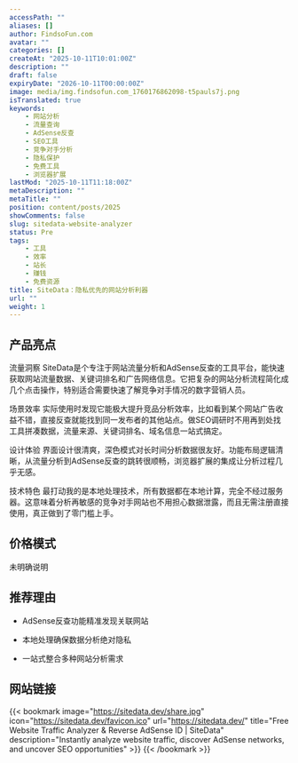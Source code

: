 ```yaml
---
accessPath: ""
aliases: []
author: FindsoFun.com
avatar: ""
categories: []
createAt: "2025-10-11T10:01:00Z"
description: ""
draft: false
expiryDate: "2026-10-11T00:00:00Z"
image: media/img.findsofun.com_1760176862098-t5pauls7j.png
isTranslated: true
keywords:
    - 网站分析
    - 流量查询
    - AdSense反查
    - SEO工具
    - 竞争对手分析
    - 隐私保护
    - 免费工具
    - 浏览器扩展
lastMod: "2025-10-11T11:18:00Z"
metaDescription: ""
metaTitle: ""
position: content/posts/2025
showComments: false
slug: sitedata-website-analyzer
status: Pre
tags:
    - 工具
    - 效率
    - 站长
    - 赚钱
    - 免费资源
title: SiteData：隐私优先的网站分析利器
url: ""
weight: 1
---
```

## 产品亮点
流量洞察
SiteData是个专注于网站流量分析和AdSense反查的工具平台，能快速获取网站流量数据、关键词排名和广告网络信息。它把复杂的网站分析流程简化成几个点击操作，特别适合需要快速了解竞争对手情况的数字营销人员。

场景效率
实际使用时发现它能极大提升竞品分析效率，比如看到某个网站广告收益不错，直接反查就能找到同一发布者的其他站点。做SEO调研时不用再到处找工具拼凑数据，流量来源、关键词排名、域名信息一站式搞定。

设计体验
界面设计很清爽，深色模式对长时间分析数据很友好。功能布局逻辑清晰，从流量分析到AdSense反查的跳转很顺畅，浏览器扩展的集成让分析过程几乎无感。

技术特色
最打动我的是本地处理技术，所有数据都在本地计算，完全不经过服务器。这意味着分析再敏感的竞争对手网站也不用担心数据泄露，而且无需注册直接使用，真正做到了零门槛上手。

## 价格模式
<!--more-->未明确说明

## 推荐理由
- AdSense反查功能精准发现关联网站

- 本地处理确保数据分析绝对隐私

- 一站式整合多种网站分析需求

## 网站链接
{{< bookmark image="https://sitedata.dev/share.jpg" icon="https://sitedata.dev/favicon.ico" url="https://sitedata.dev/" title="Free Website Traffic Analyzer & Reverse AdSense ID | SiteData" description="Instantly analyze website traffic, discover AdSense networks, and uncover SEO opportunities" >}}
{{< /bookmark >}}

